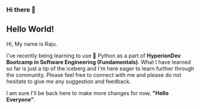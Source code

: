 ### Hi there 👋

## Hello World!
  
Hi, My name is Raju.   

I've recently being learning to use :snake: Python as a part of **HyperionDev Bootcamp in Software Engineering (Fundamentals)**. What I have learned so far is just a tip of the iceberg and I'm here eager to learn further through the community. Please feel free to connect with me and please do not hesitate to give me any suggestion and feedback.

I am sure I'll be back here to make more changes for now, **"Hello Everyone"**.


<!--
**Raju-Mali/Raju-Mali** is a ✨ _special_ ✨ repository because its `README.md` (this file) appears on your GitHub profile.

Here are some ideas to get you started:

- 🔭 I’m currently working on ...
- 🌱 I’m currently learning ...
- 👯 I’m looking to collaborate on ...
- 🤔 I’m looking for help with ...
- 💬 Ask me about ...
- 📫 How to reach me: ...
- 😄 Pronouns: ...
- ⚡ Fun fact: ...
-->
